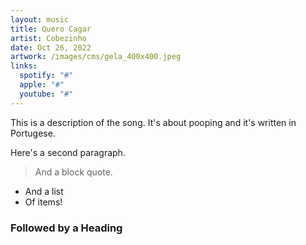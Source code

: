 ```yaml
---
layout: music
title: Quero Cagar
artist: Cobezinho
date: Oct 26, 2022
artwork: /images/cms/gela_400x400.jpeg
links:
  spotify: "#"
  apple: "#"
  youtube: "#"
---
```

T﻿his is a description of the song. It's about pooping and it's written in Portugese.

Here's a second paragraph.

> A﻿nd a block quote.

* A﻿nd a list
* O﻿f items!

### F﻿ollowed by a Heading